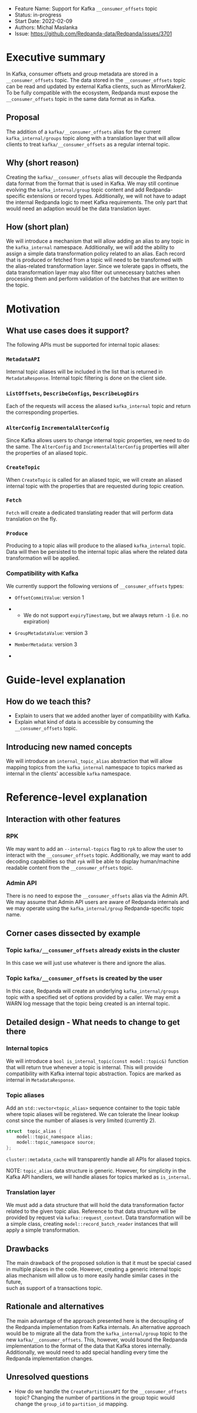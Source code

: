 - Feature Name: Support for Kafka `__consumer_offsets` topic
- Status: in-progress
- Start Date: 2022-02-09
- Authors: Michal Maslanka
- Issue: https://github.com/Redpanda-data/Redpanda/issues/3701

# Executive summary

In Kafka, consumer offsets and group metadata are stored in a `__consumer_offsets` 
topic. The data stored in the `__consumer_offsets` topic can be read and updated
by external Kafka clients, such as MirrorMaker2. To be fully compatible with the 
ecosystem, Redpanda must expose the `__consumer_offsets` topic in the same 
data format as in Kafka.

## Proposal

The addition of a `kafka/__consumer_offsets` alias for the current `kafka_internal/groups` 
topic along with a translation layer that will allow clients to treat 
`kafka/__consumer_offsets` as a regular internal topic. 

## Why (short reason)

Creating the `kafka/__consumer_offsets` alias will decouple the Redpanda 
data format from the format that is used in Kafka. We may still continue 
evolving the `kafka_internal/group` topic content and add Redpanda-specific 
extensions or record types. Additionally, we will not have to adapt the 
internal Redpanda logic to meet Kafka requirements. The only part that would need 
an adaption would be the data translation layer.

## How (short plan)

We will introduce a mechanism that will allow adding an alias to 
any topic in the `kafka_internal` namespace. Additionally, we will add the ability 
to assign a simple data transformation policy related to an alias. 
Each record that is produced or fetched from a topic will need to be transformed with the 
alias-related transformation layer. 
Since we tolerate gaps in offsets, the data transformation layer may also filter out 
unnecessary batches when processing them and perform validation of 
the batches that are written to the topic.


# Motivation
## What use cases does it support?

The following APIs must be supported for internal topic aliases:

### `MetadataAPI`

Internal topic aliases will be included in the list that is returned in 
`MetadataResponse`. Internal topic filtering is done on the client side.

### `ListOffsets`, `DescribeConfigs`, `DescribeLogDirs`

Each of the requests will access the aliased `kafka_internal` topic and return 
the corresponding properties.

### `AlterConfig` `IncrementalAlterConfig`

Since Kafka allows users to change internal topic properties,
we need to do the same. The `AlterConfig` and `IncrementalAlterConfig` properties 
will alter the properties of an aliased topic.

### `CreateTopic`

When `CreateTopic` is called for an aliased topic, we will create an aliased internal
topic with the properties that are requested during topic creation. 

### `Fetch`

`Fetch` will create a dedicated translating reader that will perform data 
translation on the fly.

### `Produce`

Producing to a topic alias will produce to the aliased `kafka_internal` 
topic. Data will then be persisted to the internal topic alias where the related data 
transformation will be applied.


### Compatibility with Kafka

We currently support the following versions of `__consumer_offsets` types:

- `OffsetCommitValue`: version 1 
- - We do not support `expiryTimestamp`, but we always return `-1` (i.e. no expiration)

- `GroupMetadataValue`: version 3

- `MemberMetadata`: version 3
- 
# Guide-level explanation
## How do we teach this?

- Explain to users that we added another layer of compatibility with Kafka.
- Explain what kind of data is accessible by consuming the `__consumer_offsets` topic.

## Introducing new named concepts

We will introduce an `internal_topic_alias` abstraction that will allow mapping topics
from the `kafka_internal` namespace to topics marked as internal in the clients' 
accessible `kafka` namespace.

# Reference-level explanation

## Interaction with other features

### RPK

We may want to add an `--internal-topics` flag to `rpk` to allow the user 
to interact with the `__consumer_offsets` topic. Additionally, we may want to add 
decoding capabilities so that `rpk` will be able to display human/machine 
readable content from the `__consumer_offsets` topic.

### Admin API

There is no need to expose the `__consumer_offsets` alias via the Admin API. 
We may assume that Admin API users are aware of Redpanda internals and 
we may operate using the `kafka_internal/group` Redpanda-specific topic name.


## Corner cases dissected by example

### Topic `kafka/__consumer_offsets` already exists in the cluster

In this case we will just use whatever is there and ignore the alias.

### Topic `kafka/__consumer_offsets` is created by the user

In this case, Redpanda will create an underlying `kafka_internal/groups` topic with 
a specified set of options provided by a caller. We may emit a WARN log message 
that the topic being created is an internal topic. 

## Detailed design - What needs to change to get there

### Internal topics

We will introduce a `bool is_internal_topic(const model::topic&)` function
that will return true whenever a topic is internal. This will provide 
compatibility with Kafka internal topic abstraction. Topics are marked as 
internal in `MetadataResponse`. 

### Topic aliases

Add an `std::vector<topic_alias>` sequence container to the topic table where topic aliases will be 
registered. We can tolerate the linear lookup const since the number of aliases 
is very limited (currently 2).

```c++
struct  topic_alias {
    model::topic_namespace alias;
    model::topic_namespace source;
};
```

`cluster::metadata_cache` will transparently handle all APIs for aliased topics.

NOTE: `topic_alias` data structure is generic. However, for simplicity in the
Kafka API handlers, we will handle aliases for topics marked as `is_internal`.

### Translation layer

We must add a data structure that will hold the data transformation factor related to the given 
topic alias. Reference to that data structure will be provided by request via 
`kafka::request_context`. Data transformation will be a simple class, 
creating `model::record_batch_reader` instances that will apply a simple 
transformation.


## Drawbacks

The main drawback of the proposed solution is that it must be special cased in 
multiple places in the code. However, creating a generic internal topic alias 
mechanism will allow us to more easily handle similar cases in the future,  
such as support of a transactions topic.

## Rationale and alternatives

The main advantage of the approach presented here is the decoupling of the Redpanda implementation 
from Kafka internals. An alternative approach would be to migrate all the data 
from the `kafka_internal/group` topic to the new `kafka/__consumer_offsets`. 
This, however, would bound the Redpanda implementation to the format of the data that 
Kafka stores internally. Additionally, we would need to add special handling 
every time the Redpanda implementation changes. 

## Unresolved questions

- How do we handle the `CreatePartitionsAPI` for the `__consumer_offsets` topic?
  Changing the number of partitions in the group topic would change the 
  `group_id` to `partition_id` mapping.

